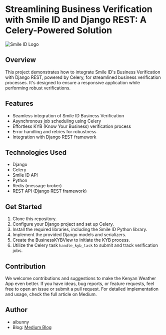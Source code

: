 # Streamlining Business Verification with Smile ID and Django REST: A Celery-Powered Solution

![Smile ID Logo](https://cdn-images-1.medium.com/max/800/1*R4IgNzc_GRen02OFeo-tuw.png)

## Overview

This project demonstrates how to integrate Smile ID's Business Verification with Django REST, powered by Celery, for streamlined business verification processes. It's designed to ensure a responsive application while performing robust verifications.

## Features

- Seamless integration of Smile ID Business Verification
- Asynchronous job scheduling using Celery
- Effortless KYB (Know Your Business) verification process
- Error handling and retries for robustness
- Integration with Django REST framework

## Technologies Used

- Django
- Celery
- Smile ID API
- Python
- Redis (message broker)
- REST API (Django REST framework)

## Get Started

1. Clone this repository.
2. Configure your Django project and set up Celery.
3. Install the required libraries, including the Smile ID Python library.
4. Implement the provided Django models and serializers.
5. Create the BusinessKYBView to initiate the KYB process.
6. Utilize the Celery task `handle_kyb_task` to submit and track verification jobs.

## Contribution

We welcome contributions and suggestions to make the Kenyan Weather App even better. If you have ideas, bug reports, or feature requests, feel free to open an issue or submit a pull request.
For detailed implementation and usage, check the full article on Medium.

## Author

- aibunny
- Blog: [Medium Blog](https://medium.com/@aibunny/streamlining-business-verification-with-smile-id-and-django-rest-a-celery-powered-solution-340bdc96d998)
